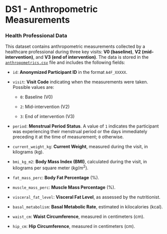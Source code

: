 # DS1 - Anthropometric Measurements

### Health Professional Data

This dataset contains anthropometric measurements collected by a healthcare professional during three key visits: **V0 (baseline)**, **V2 (mid-intervention)**, and **V3 (end of intervention)**. The data is stored in the [`anthropometrics.csv`](https://github.com/AI4Food/AI4Food2025/blob/main/datasets/DS1_AnthropometricMeasurements/anthropometrics.csv) file and includes the following fields:

-   `id`: **Anonymized Participant ID** in the format `A4F_XXXXX`.
    
-   `visit`: **Visit Code** indicating when the measurements were taken. Possible values are:
    
    -   `0`: Baseline (V0)
        
    -   `2`: Mid-intervention (V2)
        
    -   `3`: End of intervention (V3)
        
-   `period`: **Menstrual Period Status**. A value of `1` indicates the participant was experiencing their menstrual period or the days immediately preceding it at the time of measurement; `0` otherwise.
    
-   `current_weight_kg`: **Current Weight**, measured during the visit, in kilograms (kg).
    
-   `bmi_kg_m2`: **Body Mass Index (BMI)**, calculated during the visit, in kilograms per square meter ($kg/m^2$).
    
-   `fat_mass_perc`: **Body Fat Percentage** (%).
    
-   `muscle_mass_perc`: **Muscle Mass Percentage** (%).
    
-   `visceral_fat_level`: **Visceral Fat Level**, as assessed by the nutritionist.
    
-   `basal_metabolism`: **Basal Metabolic Rate**, estimated in kilocalories (kcal).
    
-   `waist_cm`: **Waist Circumference**, measured in centimeters (cm).
    
-   `hip_cm`: **Hip Circumference**, measured in centimeters (cm).

